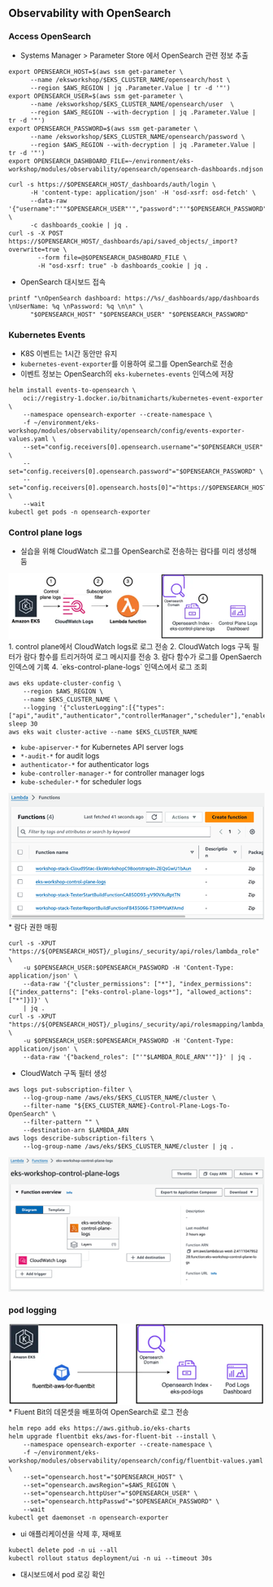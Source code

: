 ## Observability with OpenSearch
### Access OpenSearch
* Systems Manager > Parameter Store 에서 OpenSearch 관련 정보 추출
```shell
export OPENSEARCH_HOST=$(aws ssm get-parameter \
      --name /eksworkshop/$EKS_CLUSTER_NAME/opensearch/host \
      --region $AWS_REGION | jq .Parameter.Value | tr -d '"')
export OPENSEARCH_USER=$(aws ssm get-parameter \
      --name /eksworkshop/$EKS_CLUSTER_NAME/opensearch/user  \
      --region $AWS_REGION --with-decryption | jq .Parameter.Value | tr -d '"')
export OPENSEARCH_PASSWORD=$(aws ssm get-parameter \
      --name /eksworkshop/$EKS_CLUSTER_NAME/opensearch/password \
      --region $AWS_REGION --with-decryption | jq .Parameter.Value | tr -d '"')
export OPENSEARCH_DASHBOARD_FILE=~/environment/eks-workshop/modules/observability/opensearch/opensearch-dashboards.ndjson
```
```shell
curl -s https://$OPENSEARCH_HOST/_dashboards/auth/login \
      -H 'content-type: application/json' -H 'osd-xsrf: osd-fetch' \
      --data-raw '{"username":"'"$OPENSEARCH_USER"'","password":"'"$OPENSEARCH_PASSWORD"'"}' \
      -c dashboards_cookie | jq .
curl -s -X POST https://$OPENSEARCH_HOST/_dashboards/api/saved_objects/_import?overwrite=true \
        --form file=@$OPENSEARCH_DASHBOARD_FILE \
        -H "osd-xsrf: true" -b dashboards_cookie | jq .
```

* OpenSearch 대시보드 접속
```shell
printf "\nOpenSearch dashboard: https://%s/_dashboards/app/dashboards \nUserName: %q \nPassword: %q \n\n" \
      "$OPENSEARCH_HOST" "$OPENSEARCH_USER" "$OPENSEARCH_PASSWORD"
```

### Kubernetes Events
* K8S 이벤트는 1시간 동안만 유지
* `kubernetes-event-exporter`를 이용하여 로그를 OpenSearch로 전송
* 이벤트 정보는 OpenSearch의 `eks-kubernetes-events` 인덱스에 저장

```shell
helm install events-to-opensearch \
    oci://registry-1.docker.io/bitnamicharts/kubernetes-event-exporter \
    --namespace opensearch-exporter --create-namespace \
    -f ~/environment/eks-workshop/modules/observability/opensearch/config/events-exporter-values.yaml \
    --set="config.receivers[0].opensearch.username"="$OPENSEARCH_USER" \
    --set="config.receivers[0].opensearch.password"="$OPENSEARCH_PASSWORD" \
    --set="config.receivers[0].opensearch.hosts[0]"="https://$OPENSEARCH_HOST" \
    --wait
kubectl get pods -n opensearch-exporter
```

### Control plane logs
* 실습을 위해 CloudWatch 로그를 OpenSearch로 전송하는 람다를 미리 생성해 둠
<img src="../../images/logging-12.webp">
1. control plane에서 CloudWatch logs로 로그 전송
2. CloudWatch logs 구독 필터가 람다 함수를 트리거하여 로그 메시지를 전송
3. 람다 함수가 로그를 OpenSaerch 인덱스에 기록
4. `eks-control-plane-logs` 인덱스에서 로그 조회

```shell
aws eks update-cluster-config \
    --region $AWS_REGION \
    --name $EKS_CLUSTER_NAME \
    --logging '{"clusterLogging":[{"types":["api","audit","authenticator","controllerManager","scheduler"],"enabled":true}]}'
sleep 30
aws eks wait cluster-active --name $EKS_CLUSTER_NAME
```

* `kube-apiserver-*` for Kubernetes API server logs
* `*-audit-*` for audit logs
* `authenticator-*` for authenticator logs
* `kube-controller-manager-*` for controller manager logs
* `kube-scheduler-*` for scheduler logs

<img src="../../images/opensearch-01.png">
* 람다 권한 매핑

```shell
curl -s -XPUT "https://${OPENSEARCH_HOST}/_plugins/_security/api/roles/lambda_role" \
    -u $OPENSEARCH_USER:$OPENSEARCH_PASSWORD -H 'Content-Type: application/json' \
    --data-raw '{"cluster_permissions": ["*"], "index_permissions": [{"index_patterns": ["eks-control-plane-logs*"], "allowed_actions": ["*"]}]}' \
    | jq .
curl -s -XPUT "https://${OPENSEARCH_HOST}/_plugins/_security/api/rolesmapping/lambda_role" \
    -u $OPENSEARCH_USER:$OPENSEARCH_PASSWORD -H 'Content-Type: application/json' \
    --data-raw '{"backend_roles": ["'"$LAMBDA_ROLE_ARN"'"]}' | jq .
```

* CloudWatch 구독 필터 생성
```shell
aws logs put-subscription-filter \
    --log-group-name /aws/eks/$EKS_CLUSTER_NAME/cluster \
    --filter-name "${EKS_CLUSTER_NAME}-Control-Plane-Logs-To-OpenSearch" \
    --filter-pattern "" \
    --destination-arn $LAMBDA_ARN
aws logs describe-subscription-filters \
    --log-group-name /aws/eks/$EKS_CLUSTER_NAME/cluster | jq .
```

<img src="../../images/opensearch-02.png">

### pod logging
<img src="../../images/opensearch-03.webp">
* Fluent Bit의 데몬셋을 배포하여 OpenSearch로 로그 전송

```shell
helm repo add eks https://aws.github.io/eks-charts
helm upgrade fluentbit eks/aws-for-fluent-bit --install \
    --namespace opensearch-exporter --create-namespace \
    -f ~/environment/eks-workshop/modules/observability/opensearch/config/fluentbit-values.yaml \
    --set="opensearch.host"="$OPENSEARCH_HOST" \
    --set="opensearch.awsRegion"=$AWS_REGION \
    --set="opensearch.httpUser"="$OPENSEARCH_USER" \
    --set="opensearch.httpPasswd"="$OPENSEARCH_PASSWORD" \
    --wait
kubectl get daemonset -n opensearch-exporter
```

* ui 애플리케이션을 삭제 후, 재배포
```shell
kubectl delete pod -n ui --all
kubectl rollout status deployment/ui -n ui --timeout 30s
```
* 대시보드에서 pod 로깅 확인